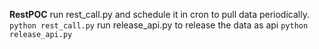 **RestPOC**
run rest_call.py and schedule it in cron to pull data periodically.
``python rest_call.py``
run release_api.py to release the data as api
``python release_api.py``